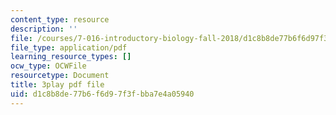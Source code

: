 ```yaml
---
content_type: resource
description: ''
file: /courses/7-016-introductory-biology-fall-2018/d1c8b8de77b6f6d97f3fbba7e4a05940_kVu37T6sB_E.pdf
file_type: application/pdf
learning_resource_types: []
ocw_type: OCWFile
resourcetype: Document
title: 3play pdf file
uid: d1c8b8de-77b6-f6d9-7f3f-bba7e4a05940
---
```

